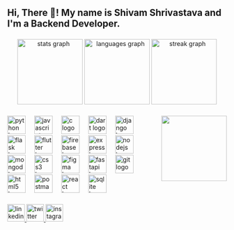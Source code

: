<h2 align="left">Hi, There 👋! My name is Shivam Shrivastava and I'm a Backend Developer.</h2>

###

<div align="center">
  <img src="https://github-readme-stats.vercel.app/api?username=0210shivam&hide_title=false&hide_rank=true&show_icons=true&include_all_commits=true&count_private=true&disable_animations=false&theme=dracula&locale=en&hide_border=true&custom_title=GitHub%20Stats" height="150" alt="stats graph"  />
  <img src="https://github-readme-stats.vercel.app/api/top-langs?username=0210shivam&locale=en&hide_title=false&layout=compact&card_width=320&langs_count=5&theme=dracula&hide_border=true" height="150" alt="languages graph"  />
  <img src="https://streak-stats.demolab.com?user=0210shivam&locale=en&mode=daily&theme=dracula&hide_border=true&border_radius=5" height="150" alt="streak graph"  />
</div>

###

<img align="right" height="150" src="https://github.com/0210shivam/testing/blob/main/Mappr_Front_End_Developer_md.gif"  />

###

<div align="left">
  <img src="https://skillicons.dev/icons?i=py" height="42" alt="python logo"  />
  <img width="12" />
  <img src="https://skillicons.dev/icons?i=js" height="42" alt="javascript logo"  />
  <img width="12" />
  <img src="https://skillicons.dev/icons?i=c" height="42" alt="c logo"  />
  <img width="12" />
  <img src="https://skillicons.dev/icons?i=dart" height="42" alt="dart logo"  />
  <img width="12" />
  <img src="https://skillicons.dev/icons?i=django" height="42" alt="django logo"  />
  <img width="12" />
  <img src="https://skillicons.dev/icons?i=flask" height="42" alt="flask logo"  />
  <img width="12" />
  <img src="https://skillicons.dev/icons?i=flutter" height="42" alt="flutter logo"  />
  <img width="12" />
  <img src="https://skillicons.dev/icons?i=firebase" height="42" alt="firebase logo"  />
  <img width="12" />
  <img src="https://skillicons.dev/icons?i=express" height="42" alt="express logo"  />
  <img width="12" />
  <img src="https://skillicons.dev/icons?i=nodejs" height="42" alt="nodejs logo"  />
  <img width="12" />
  <img src="https://skillicons.dev/icons?i=mongodb" height="42" alt="mongodb logo"  />
  <img width="12" />
  <img src="https://skillicons.dev/icons?i=css" height="42" alt="css3 logo"  />
  <img width="12" />
  <img src="https://skillicons.dev/icons?i=figma" height="42" alt="figma logo"  />
  <img width="12" />
  <img src="https://skillicons.dev/icons?i=fastapi" height="42" alt="fastapi logo"  />
  <img width="12" />
  <img src="https://skillicons.dev/icons?i=git" height="42" alt="git logo"  />
  <img width="12" />
  <img src="https://skillicons.dev/icons?i=html" height="42" alt="html5 logo"  />
  <img width="12" />
  <img src="https://skillicons.dev/icons?i=postman" height="42" alt="postman logo"  />
  <img width="12" />
  <img src="https://skillicons.dev/icons?i=react" height="42" alt="react logo"  />
  <img width="12" />
  <img src="https://skillicons.dev/icons?i=sqlite" height="42" alt="sqlite logo"  />
</div>

###

<div align="left">
  <a href="https://www.linkedin.com/in/shivam-s-3a95b3221/" target="_blank">
    <img src="https://img.shields.io/static/v1?message=LinkedIn&logo=linkedin&label=&color=0077B5&logoColor=white&labelColor=&style=for-the-badge" height="40" alt="linkedin logo"  />
  </a>
  <a href="https://twitter.com/__Shiv7024__" target="_blank">
    <img src="https://img.shields.io/static/v1?message=Twitter&logo=twitter&label=&color=1DA1F2&logoColor=white&labelColor=&style=for-the-badge" height="40" alt="twitter logo"  />
  </a>
  <a href="https://www.instagram.com/a_shiv06/" target="_blank">
    <img src="https://img.shields.io/static/v1?message=Instagram&logo=instagram&label=&color=E4405F&logoColor=white&labelColor=&style=for-the-badge" height="40" alt="instagram logo"  />
  </a>
</div>

###

<br clear="both">

###
